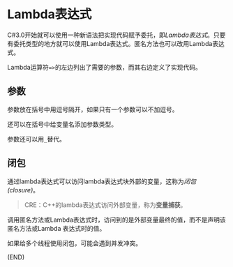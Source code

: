 # Lambda表达式    

C#3.0开始就可以使用一种新语法把实现代码赋予委托，即*Lambda表达式*。只要有委托类型的地方就可以使用Lambda表达式。匿名方法也可以改用Lambda表达式。    

Lambda运算符`=>`的左边列出了需要的参数，而其右边定义了实现代码。    



## 参数    

参数放在括号中用逗号隔开，如果只有一个参数可以不加逗号。    

还可以在括号中给变量名添加参数类型。    

参数还可以用`_`替代。    


## 闭包    

通过lambda表达式可以访问lambda表达式块外部的变量，这称为*闭包(closure)*。    

> CRE：C++的lambda表达式访问外部变量，称为**变量捕获**。    

调用匿名方法或Lambda表达式时，访问到的是外部变量最终的值，而不是声明该匿名方法或Lambda 表达式时的值。    

如果给多个线程使用闭包，可能会遇到并发冲突。    




(END)  